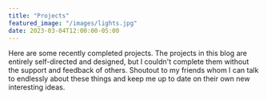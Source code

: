 ```yaml
---
title: "Projects"
featured_image: "/images/lights.jpg"
date: 2023-03-04T12:00:00-05:00
---
```

Here are some recently completed projects. The projects in this blog are entirely self-directed and designed, but I couldn't complete them without the support and feedback of others. Shoutout to my friends whom I can talk to endlessly about these things and keep me up to date on their own new interesting ideas.
